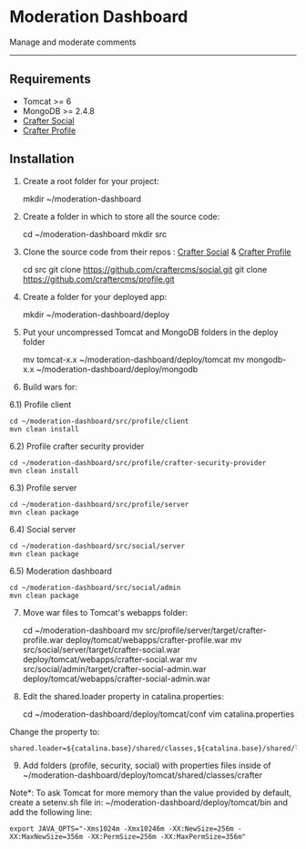 # Moderation Dashboard

Manage and moderate comments

***

## Requirements

* Tomcat >= 6
* MongoDB >= 2.4.8
* [Crafter Social](https://github.com/craftercms/social)
* [Crafter Profile](https://github.com/craftercms/profile)

## Installation

1) Create a root folder for your project:

    mkdir ~/moderation-dashboard

2) Create a folder in which to store all the source code:

    cd ~/moderation-dashboard
    mkdir src

3) Clone the source code from their repos : [Crafter Social](https://github.com/craftercms/social) & [Crafter Profile](https://github.com/craftercms/profile)

    cd src
    git clone https://github.com/craftercms/social.git
    git clone https://github.com/craftercms/profile.git

4) Create a folder for your deployed app:

    mkdir ~/moderation-dashboard/deploy


5) Put your uncompressed Tomcat and MongoDB folders in the deploy folder

    mv tomcat-x.x ~/moderation-dashboard/deploy/tomcat
    mv mongodb-x.x ~/moderation-dashboard/deploy/mongodb

6) Build wars for:

6.1) Profile client
    
    cd ~/moderation-dashboard/src/profile/client
    mvn clean install

6.2) Profile crafter security provider
    
    cd ~/moderation-dashboard/src/profile/crafter-security-provider
    mvn clean install   

6.3) Profile server

    cd ~/moderation-dashboard/src/profile/server
    mvn clean package

6.4) Social server

    cd ~/moderation-dashboard/src/social/server
    mvn clean package

6.5) Moderation dashboard

    cd ~/moderation-dashboard/src/social/admin
    mvn clean package

7) Move war files to Tomcat's webapps folder:

    cd ~/moderation-dashboard
    mv src/profile/server/target/crafter-profile.war deploy/tomcat/webapps/crafter-profile.war
    mv src/social/server/target/crafter-social.war deploy/tomcat/webapps/crafter-social.war
    mv src/social/admin/target/crafter-social-admin.war deploy/tomcat/webapps/crafter-social-admin.war

8) Edit the shared.loader property in catalina.properties:

    cd ~/moderation-dashboard/deploy/tomcat/conf
    vim catalina.properties

Change the property to:

    shared.loader=${catalina.base}/shared/classes,${catalina.base}/shared/lib/*.jar

9) Add folders (profile, security, social) with properties files inside of ~/moderation-dashboard/deploy/tomcat/shared/classes/crafter 

Note*: To ask Tomcat for more memory than the value provided by default, create a setenv.sh file in: ~/moderation-dashboard/deploy/tomcat/bin and add the following line: 

    export JAVA_OPTS="-Xms1024m -Xmx10246m -XX:NewSize=256m -XX:MaxNewSize=356m -XX:PermSize=256m -XX:MaxPermSize=356m"
